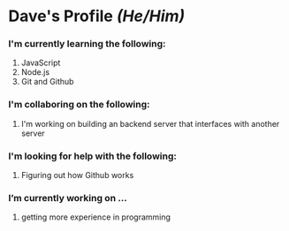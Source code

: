 # Dave's Profile *(He/Him)*

### I'm currently learning the following:
1. JavaScript
2. Node.js
3. Git and Github

### I'm collaboring on the following:
1. I'm working on building an backend server that interfaces with another server

### I'm looking for help with the following:
1. Figuring out how Github works

### I’m currently working on ...
1. getting more experience in programming
